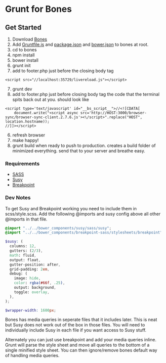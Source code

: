 # Grunt for Bones

## Get Started
1. Download [Bones](http://themble.com/bones/)
2. Add [Gruntfile.js](https://raw.githubusercontent.com/luetkemj/grunt-for-bones/master/Gruntfile.js) and [package.json](https://raw.githubusercontent.com/luetkemj/grunt-for-bones/master/package.json) and [bower.json](https://raw.githubusercontent.com/luetkemj/grunt-for-bones/master/bower.json) to bones at root.
3. cd to bones
4. npm install
5. bower install
6. grunt init
6. add to footer.php just before the closing body tag

```
<script src="//localhost:35729/livereload.js"></script>
```
7. grunt dev
8. add to footer.php just before closing body tag the code that the terminal spits back out at you. should look like
```
<script type='text/javascript' id="__bs_script__">//<![CDATA[
    document.write("<script async src='http://HOST:3000/browser-sync/browser-sync-client.2.7.6.js'><\/script>".replace("HOST", location.hostname));
//]]></script>
```
6. refresh browser
9. make happy!
10. grunt build when ready to push to production. creates a build folder of minimized everything. send that to your server and breathe easy.

### Requirements
* [SASS](http://sass-lang.com/)
* [Susy](http://susydocs.oddbird.net/en/latest/install/)
* [Breakpoint](http://breakpoint-sass.com/)

### Dev Notes
To get Susy and Breakpoint working you need to include them in scss/style.scss. Add the following @imports and susy config above all other @imports in that file.

```scss
@import "../../bower_components/susy/sass/susy";
@import "../../bower_components/breakpoint-sass/stylesheets/breakpoint";

$susy: (
  columns: 12,
  gutters: (2/3),
  math: fluid,
  output: float,
  gutter-position: after,
  grid-padding: 2em,
  debug: (
    image: hide,
    color: rgba(#66f, .25),
    output: background,
    toggle: overlay,
  ),
);

$wrapper-width: 1600px;
```

Bones has media queries in seperate files that it includes later. This is neat but Susy does not work out of the box in those files. You will need to individually include Susy in each file if you want access to Susy stuff.

Alternately you can just use breakpoint and add your media queries inline. Grunt will parse the style sheet and move all queries to the bottom of a single minified style sheet. You can then ignore/remove bones default way of handling media queries.
